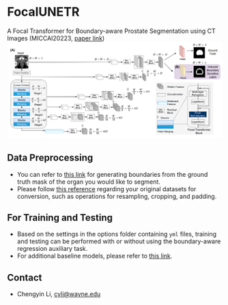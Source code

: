 # FocalUNETR
A Focal Transformer for Boundary-aware Prostate Segmentation using CT Images (MICCAI20223, [paper link](https://arxiv.org/abs/2210.03189))
![Alt Text](focalunetr.png)
## Data Preprocessing
- You can refer to [this link](https://github.com/llmir/MultitaskOCTA) for generating boundaries from the ground truth mask of the organ you would like to segment.
- Please follow [this reference](https://github.com/yhygao/CBIM-Medical-Image-Segmentation) regarding your original datasets for conversion, such as operations for resampling, cropping, and padding.
## For Training and Testing
- Based on the settings in the options folder containing `yml` files, training and testing can be performed with or without using the boundary-aware regression auxiliary task. 
- For additional baseline models, please refer to [this link](https://github.com/yhygao/CBIM-Medical-Image-Segmentation).
## Contact
- Chengyin Li, cyli@wayne.edu
